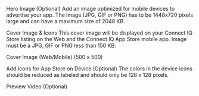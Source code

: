 Hero Image (Optional)
Add an image optimized for mobile devices to advertise your app. The image (JPG, GIF or PNG) has to be 1440x720 pixels large and can have a maximum size of 2048 KB.


Cover Image & Icons
This cover image will be displayed on your Connect IQ Store listing on the Web and the Connect IQ App Store mobile app. Image must be a JPG, GIF or PNG less than 150 KB.

Cover Image (Web/Mobile)
(500 x 500)

Add Icons for App Store on Device (Optional)
The colors in the device icons should be reduced as labeled and should only be 128 x 128 pixels.

Preview Video (Optional)